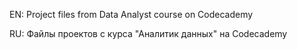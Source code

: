 EN: Project files from Data Analyst course on Codecademy

RU: Файлы проектов с курса "Аналитик данных" на Codecademy
